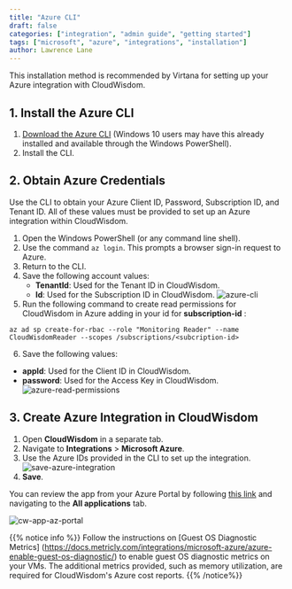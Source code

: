 ```yaml
---
title: "Azure CLI"
draft: false
categories: ["integration", "admin guide", "getting started"]
tags: ["microsoft", "azure", "integrations", "installation"]
author: Lawrence Lane
---
```

This installation method is recommended by Virtana for setting up your Azure integration with CloudWisdom.

## 1. Install the Azure CLI
1. [Download the Azure CLI](https://docs.microsoft.com/en-us/cli/azure/install-azure-cli-windows?view=azure-cli-latest) (Windows 10 users may have this already installed and available through the Windows PowerShell).
2. Install the CLI.

## 2. Obtain Azure Credentials

Use the CLI to obtain your Azure Client ID, Password, Subscription ID, and Tenant ID. All of these values must be provided to set up an Azure integration within CloudWisdom.

1. Open the Windows PowerShell (or any command line shell).
2. Use the command `az login`. This prompts a browser sign-in request to Azure.
3. Return to the CLI.
4. Save the following account values:
   - **TenantId**: Used for the Tenant ID in CloudWisdom.
   - **Id**: Used for the Subscription ID in CloudWisdom.
![azure-cli](/images/azure-cli-installation/azure-cli.png)
5.  Run the following command to create read permissions for CloudWisdom in Azure adding in your id for **subscription-id** :
```
az ad sp create-for-rbac --role "Monitoring Reader" --name CloudWisdomReader --scopes /subscriptions/<subcription-id>
```
6. Save the following values:
 - **appId**: Used for the Client ID in CloudWisdom.
 - **password**: Used for the Access Key in CloudWisdom.
![azure-read-permissions](/images/azure-cli-installation/azure-read-permissions.png)

## 3. Create Azure Integration in CloudWisdom

1. Open **CloudWisdom** in a separate tab.
2. Navigate to **Integrations** > **Microsoft Azure**.
3. Use the Azure IDs provided in the CLI to set up the integration.
![save-azure-integration](/images/azure-cli-installation/save-azure-integration.png)
4. **Save**.

You can review the app from your Azure Portal by following [this link](https://portal.azure.com/#blade/Microsoft_AAD_IAM/ActiveDirectoryMenuBlade/RegisteredApps) and navigating to the **All applications** tab.

![cw-app-az-portal](/images/azure-cli-installation/cw-app-az-portal.png)

{{% notice info %}}
Follow the instructions on [Guest OS Diagnostic Metrics] (https://docs.metricly.com/integrations/microsoft-azure/azure-enable-guest-os-diagnostic/) to enable guest OS diagnostic metrics on your VMs. The additional metrics provided, such as memory utilization, are required for CloudWisdom's Azure cost reports.
{{% /notice%}}
